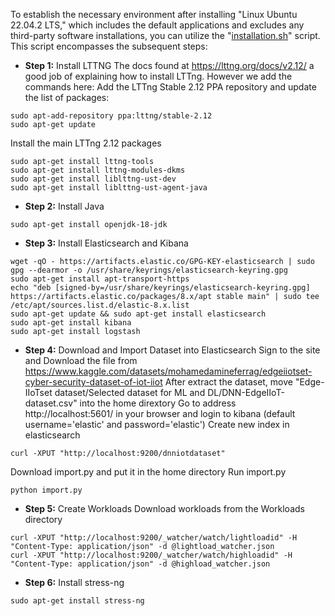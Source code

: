 To establish the necessary environment after installing "Linux Ubuntu 22.04.2 LTS," which includes the default applications and excludes any third-party software installations, you can utilize the "[installation.sh](https://github.com/mnoferestibrocku/dataset-repo/tree/main/Installation/installation.sh)" script.
This script encompasses the subsequent steps:

- **Step 1:** Install LTTNG
The docs found at https://lttng.org/docs/v2.12/ a good job of explaining how to install LTTng. However we add the commands here:
Add the LTTng Stable 2.12 PPA repository and update the list of packages:
```
sudo apt-add-repository ppa:lttng/stable-2.12
sudo apt-get update
```
Install the main LTTng 2.12 packages
```
sudo apt-get install lttng-tools
sudo apt-get install lttng-modules-dkms
sudo apt-get install liblttng-ust-dev
sudo apt-get install liblttng-ust-agent-java
```
- **Step 2:** Install Java
```
sudo apt-get install openjdk-18-jdk
```
- **Step 3:** Install Elasticsearch and Kibana
```
wget -qO - https://artifacts.elastic.co/GPG-KEY-elasticsearch | sudo gpg --dearmor -o /usr/share/keyrings/elasticsearch-keyring.gpg
sudo apt-get install apt-transport-https
echo "deb [signed-by=/usr/share/keyrings/elasticsearch-keyring.gpg] https://artifacts.elastic.co/packages/8.x/apt stable main" | sudo tee /etc/apt/sources.list.d/elastic-8.x.list
sudo apt-get update && sudo apt-get install elasticsearch
sudo apt-get install kibana
sudo apt-get install logstash
```
- **Step 4:** Download and Import Dataset into Elasticsearch
Sign to the site and Download the file from https://www.kaggle.com/datasets/mohamedamineferrag/edgeiiotset-cyber-security-dataset-of-iot-iiot
After extract the dataset, move "Edge-IIoTset dataset/Selected dataset for ML and DL/DNN-EdgeIIoT-dataset.csv" into the home dirextory
Go to address http://localhost:5601/ in your browser and login to kibana (default username='elastic' and password='elastic')
Create new index in elasticsearch
```
curl -XPUT "http://localhost:9200/dnniotdataset"
```
Download import.py and put it in the home directory
Run import.py
```
python import.py
```
- **Step 5:** Create Workloads
Download workloads from the Workloads directory
```
curl -XPUT "http://localhost:9200/_watcher/watch/lightloadid" -H "Content-Type: application/json" -d @lightload_watcher.json
curl -XPUT "http://localhost:9200/_watcher/watch/highloadid" -H "Content-Type: application/json" -d @highload_watcher.json
```
- **Step 6:** Install stress-ng
```
sudo apt-get install stress-ng
```
